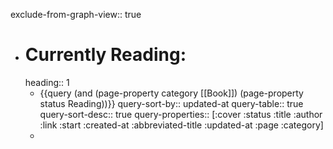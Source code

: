 exclude-from-graph-view:: true

- # Currently Reading:
  heading:: 1
	- {{query (and (page-property category [[Book]]) (page-property status Reading))}}
	  query-sort-by:: updated-at
	  query-table:: true
	  query-sort-desc:: true
	  query-properties:: [:cover :status :title :author :link :start :created-at :abbreviated-title :updated-at :page :category]
	-